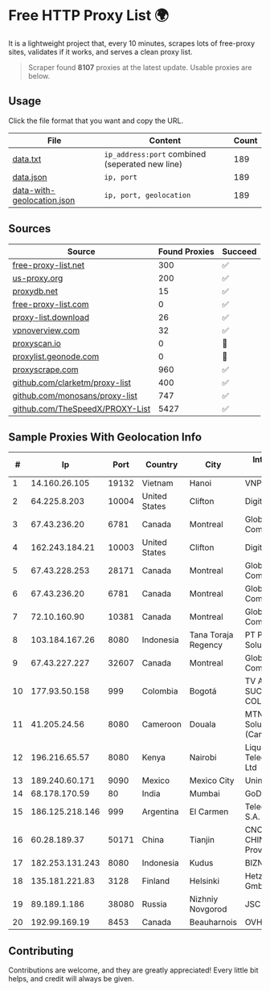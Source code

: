 
# Free HTTP Proxy List 🌍

It is a lightweight project that, every 10 minutes, scrapes lots of free-proxy sites, validates if it works, and serves a clean proxy list.


> Scraper found **8107** proxies at the latest update. Usable proxies are below.

## Usage

Click the file format that you want and copy the URL.


|File|Content|Count|
|----|-------|-----|
|[data.txt](https://raw.githubusercontent.com/themiralay/Proxy-List-World/master/data.txt)|`ip_address:port` combined (seperated new line)|189|
|[data.json](https://raw.githubusercontent.com/themiralay/Proxy-List-World/master/data.json)|`ip, port`|189|
|[data-with-geolocation.json](https://raw.githubusercontent.com/themiralay/Proxy-List-World/master/data-with-geolocation.json)|`ip, port, geolocation`|189|

## Sources

|Source|Found Proxies|Succeed|
|------|-------------|-------|
|[free-proxy-list.net](https://free-proxy-list.net)|300|✅|
|[us-proxy.org](https://www.us-proxy.org)|200|✅|
|[proxydb.net](http://proxydb.net)|15|✅|
|[free-proxy-list.com](https://free-proxy-list.com/?page=&port=&type%5B%5D=http&type%5B%5D=https&up_time=0&search=Search)|0|✅|
|[proxy-list.download](https://www.proxy-list.download/HTTP)|26|✅|
|[vpnoverview.com](https://vpnoverview.com/privacy/anonymous-browsing/free-proxy-servers)|32|✅|
|[proxyscan.io](https://www.proxyscan.io)|0|🚫|
|[proxylist.geonode.com](https://proxylist.geonode.com/api/proxy-list?limit=300&page=1&sort_by=lastChecked&sort_type=desc&protocols=http,https)|0|🚫|
|[proxyscrape.com](https://api.proxyscrape.com/v2/?request=displayproxies&protocol=http&timeout=10000&country=all&ssl=all&anonymity=all)|960|✅|
|[github.com/clarketm/proxy-list](https://raw.githubusercontent.com/clarketm/proxy-list/master/proxy-list-raw.txt)|400|✅|
|[github.com/monosans/proxy-list](https://raw.githubusercontent.com/monosans/proxy-list/main/proxies/http.txt)|747|✅|
|[github.com/TheSpeedX/PROXY-List](https://raw.githubusercontent.com/TheSpeedX/PROXY-List/master/http.txt)|5427|✅|


## Sample Proxies With Geolocation Info

|#|Ip|Port|Country|City|Internet Service Provider|
|-|--|----|-------|----|-------------------------|
|1|14.160.26.105|19132|Vietnam|Hanoi|VNPT-VNNIC|
|2|64.225.8.203|10004|United States|Clifton|DigitalOcean, LLC|
|3|67.43.236.20|6781|Canada|Montreal|GloboTech Communications|
|4|162.243.184.21|10003|United States|Clifton|DigitalOcean, LLC|
|5|67.43.228.253|28171|Canada|Montreal|GloboTech Communications|
|6|67.43.236.20|6781|Canada|Montreal|GloboTech Communications|
|7|72.10.160.90|10381|Canada|Montreal|GloboTech Communications|
|8|103.184.167.26|8080|Indonesia|Tana Toraja Regency|PT Pricom Media Solusi|
|9|67.43.227.227|32607|Canada|Montreal|GloboTech Communications|
|10|177.93.50.158|999|Colombia|Bogotá|TV AZTECA SUCURSAL COLOMBIA|
|11|41.205.24.56|8080|Cameroon|Douala|MTN Network Solutions (Cameroon)|
|12|196.216.65.57|8080|Kenya|Nairobi|Liquid Telecommunications Ltd|
|13|189.240.60.171|9090|Mexico|Mexico City|Uninet S.A. de C.V.|
|14|68.178.170.59|80|India|Mumbai|GoDaddy.com, LLC|
|15|186.125.218.146|999|Argentina|El Carmen|Telecom Argentina S.A.|
|16|60.28.189.37|50171|China|Tianjin|CNC Group CHINA169 Tianjin Province Network|
|17|182.253.131.243|8080|Indonesia|Kudus|BIZNET|
|18|135.181.221.83|3128|Finland|Helsinki|Hetzner Online GmbH|
|19|89.189.1.186|38080|Russia|Nizhniy Novgorod|JSC Vimpelcom|
|20|192.99.169.19|8453|Canada|Beauharnois|OVH SAS|



## Contributing

Contributions are welcome, and they are greatly appreciated! Every
little bit helps, and credit will always be given.

